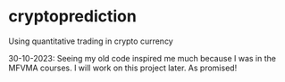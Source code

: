 # cryptoprediction
Using quantitative trading in crypto currency

30-10-2023: 
Seeing my old code inspired me much because I was in the MFVMA courses. I will work on this project later. As promised! 
